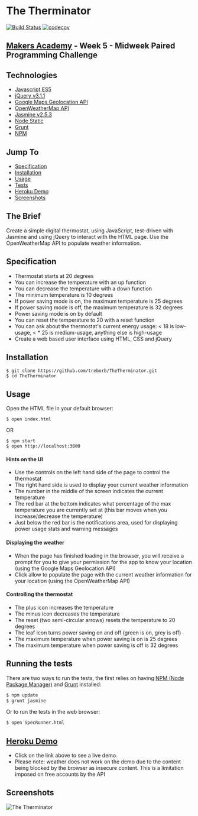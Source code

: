 # The Therminator

[![Build Status](https://travis-ci.org/treborb/TheTherminator.svg?branch=master)](https://travis-ci.org/treborb/TheTherminator)
[![codecov](https://codecov.io/gh/treborb/TheTherminator/branch/master/graph/badge.svg)](https://codecov.io/gh/treborb/TheTherminator)

## [Makers Academy](http://www.makersacademy.com) - Week 5 - Midweek Paired Programming Challenge

## Technologies
* [Javascript ES5](https://www.javascript.com/)
* [jQuery v3.1.1](http://www.sinatrarb.com/)
* [Google Maps Geolocation API](https://developers.google.com/maps/documentation/geolocation/intro)
* [OpenWeatherMap API](https://openweathermap.org/api)
* [Jasmine v2.5.3](https://jasmine.github.io/)
* [Node Static](https://www.npmjs.com/package/node-static)
* [Grunt](https://gruntjs.com/)
* [NPM](https://www.npmjs.com/)

## Jump To
* [Specification](#specification)
* [Installation](#install)
* [Usage](#usage)
* [Tests](#tests)
* [Heroku Demo](#demo)
* [Screenshots](#screenshots)

## The Brief

Create a simple digital thermostat, using JavaScript, test-driven with Jasmine and using jQuery to interact with the HTML page. Use the OpenWeatherMap API to populate weather information.

## <a name="specification">Specification</a>

* Thermostat starts at 20 degrees
* You can increase the temperature with an up function
* You can decrease the temperature with a down function
* The minimum temperature is 10 degrees
* If power saving mode is on, the maximum temperature is 25 degrees
* If power saving mode is off, the maximum temperature is 32 degrees
* Power saving mode is on by default
* You can reset the temperature to 20 with a reset function
* You can ask about the thermostat's current energy usage: < 18 is low-usage, < * 25 is medium-usage, anything else is high-usage
* Create a web based user interface using HTML, CSS and jQuery

## <a name="install">Installation</a>

```
$ git clone https://github.com/treborb/TheTherminator.git
$ cd TheTherminator
```

## <a name="usage">Usage</a>

Open the HTML file in your default browser:

```
$ open index.html
```

OR

```
$ npm start
$ open http://localhost:3000
```

#### Hints on the UI

* Use the controls on the left hand side of the page to control the thermostat
* The right hand side is used to display your current weather information
* The number in the middle of the screen indicates the current temperature
* The red bar at the bottom indicates what percentage of the max temperature you are currently set at (this bar moves when you increase/decrease the temperature)
* Just below the red bar is the notifications area, used for displaying power usage stats and warning messages

#### Displaying the weather

* When the page has finished loading in the browser, you will receive a prompt for you to give your permission for the app to know your location (using the Google Maps Geolocation API)
* Click allow to populate the page with the current weather information for your location (using the OpenWeatherMap API)

#### Controlling the thermostat

* The plus icon increases the temperature
* The minus icon decreases the temperature
* The reset (two semi-circular arrows) resets the temperature to 20 degrees
* The leaf icon turns power saving on and off (green is on, grey is off)
* The maximum temperature when power saving is on is 25 degrees
* The maximum temperature when power saving is off is 32 degrees

## <a name="tests">Running the tests</a>

There are two ways to run the tests, the first relies on having [NPM (Node Package Manager)](https://www.npmjs.com/) and [Grunt](https://gruntjs.com/) installed:

```sh
$ npm update
$ grunt jasmine
```

Or to run the tests in the web browser:

```sh
$ open SpecRunner.html
```

## <a name="demo">[Heroku Demo](https://the-therminator.herokuapp.com/)</a>
* Click on the link above to see a live demo.
* Please note: weather does not work on the demo due to the content being blocked by the browser as insecure content. This is a limitation imposed on free accounts by the API

## <a name="screenshots">Screenshots</a>

![The Therminator](https://d541d4157b28d9cb38c5-cf41a704c6c093350fcb8a1fb943b3e5.ssl.cf5.rackcdn.com/github-readme-images/therminator/therminator.png)
